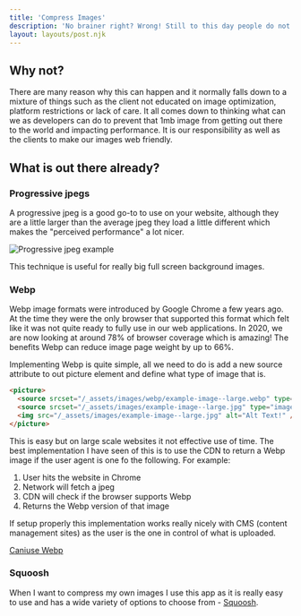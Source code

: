 ```yaml
---
title: 'Compress Images'
description: 'No brainer right? Wrong! Still to this day people do not compress their images before putting them on the web.'
layout: layouts/post.njk
---
```


## Why not?

There are many reason why this can happen and it normally falls down to a mixture of things such as the client not educated on image optimization, platform restrictions or lack of care. It all comes down to thinking what can we as developers can do to prevent that 1mb image from getting out there to the world and impacting performance. It is our responsibility as well as the clients to make our images web friendly.

## What is out there already?

### Progressive jpegs

A progressive jpeg is a good go-to to use on your website, although they are a little larger than the average jpeg they load a little different which makes the "perceived performance" a lot nicer.

![Progressive jpeg example](https://performance-kit.netlify.app/img/progressive-jpeg.jpeg)

This technique is useful for really big full screen background images.

### Webp

Webp image formats were introduced by Google Chrome a few years ago. At the time they were the only browser that supported this format which felt like it was not quite ready to fully use in our web applications. In 2020, we are now looking at around 78% of browser coverage which is amazing! The benefits Webp can reduce image page weight by up to 66%.

Implementing Webp is quite simple, all we need to do is add a new source attribute to out picture element and define what type of image that is.

```html
<picture>
  <source srcset="/_assets/images/webp/example-image--large.webp" type="image/webp" />
  <source srcset="/_assets/images/example-image--large.jpg" type="image/jpeg" />
  <img src="/_assets/images/example-image--large.jpg" alt="Alt Text!" />
</picture>
```

This is easy but on large scale websites it not effective use of time. The best implementation I have seen of this is to use the CDN to return a Webp image if the user agent is one fo the following. For example:

1. User hits the website in Chrome
2. Network will fetch a jpeg
3. CDN will check if the browser supports Webp
4. Returns the Webp version of that image

If setup properly this implementation works really nicely with CMS (content management sites) as the user is the one in control of what is uploaded.

[Caniuse Webp](https://caniuse.com/#feat=webp)

### Squoosh

When I want to compress my own images I use this app as it is really easy to use and has a wide variety of options to choose from - [Squoosh](https://squoosh.app/).
